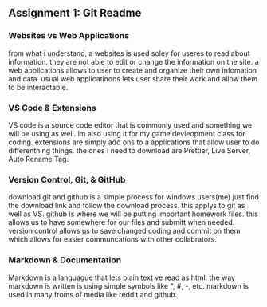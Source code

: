 ## Assignment 1: Git Readme

### Websites vs Web Applications

from what i understand, a websites is used soley for useres to read about information. they are not able to edit or change the information on the site. a web applications allows to user to create and organize their own infomation and data. usual web applicatinons lets user share their work and allow them to be interactable.

### VS Code & Extensions

VS code is a source code editor that is commonly used and something we will be using as well. im also using it for my game devleopment class for coding. extensions are simply add ons to a applications that allow user to do differenthing things. the ones i need to download are Prettier, Live Server, Auto Rename Tag.

### Version Control, Git, & GitHub

download git and github is a simple process for windows users(me) just find the download link and follow the download process. this applys to git as well as VS. github is where we will be putting important homework files. this allows us to have somewhere for our files and submitt when needed. version control allows us to save changed coding and commit on them which allows for easier communcations with other collabrators.


### Markdown & Documentation

Markdown is a languague that lets plain text ve read as html. the way markdown is written is using simple symbols like ", #, -, etc. markdown is used in many froms of media like reddit and github.